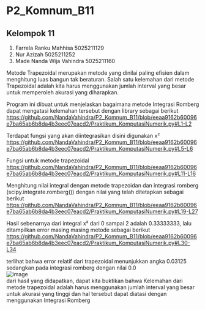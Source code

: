 # P2_Komnum_B11
## Kelompok 11

1. Farrela Ranku Mahhisa 5025211129
2. Nur Azizah 5025211252  
3.  Made Nanda Wija Vahindra 5025211160

Metode Trapezoidal merupakan metode yang dinilai paling efisien dalam menghitung luas bangun tak beraturan.
Salah satu kelemahan dari metode Trapezoidal adalah kita harus menggunakan jumlah interval yang besar untuk memperoleh akurasi yang diharapkan.  
  
Program ini dibuat untuk menjelaskan bagaimana metode Integrasi Romberg dapat mengatasi kelemahan tersebut dengan library sebagai berikut  
https://github.com/NandaVahindra/P2_Komnum_B11/blob/eeaa9162b60096e7ba65ab6b8da4b3eec07eacd2/Praktikum_KomputasiNumerik.py#L1-L2  
  
Terdapat fungsi yang akan diintegrasikan disini digunakan x²  
https://github.com/NandaVahindra/P2_Komnum_B11/blob/eeaa9162b60096e7ba65ab6b8da4b3eec07eacd2/Praktikum_KomputasiNumerik.py#L5-L6
  
Fungsi untuk metode trapezoidal  
https://github.com/NandaVahindra/P2_Komnum_B11/blob/eeaa9162b60096e7ba65ab6b8da4b3eec07eacd2/Praktikum_KomputasiNumerik.py#L11-L16
  
Menghitung nilai integral dengan metode trapezoidan dan integrasi romberg (scipy.integrate.romberg()) dengan nilai  yang telah ditetapkan sebagai berikut
https://github.com/NandaVahindra/P2_Komnum_B11/blob/eeaa9162b60096e7ba65ab6b8da4b3eec07eacd2/Praktikum_KomputasiNumerik.py#L19-L27  
  
Hasil sebenarnya dari integral x² dari 0 sampai 2 adalah 0.33333333, lalu ditampilkan error masing masing metode sebagai berikut
https://github.com/NandaVahindra/P2_Komnum_B11/blob/eeaa9162b60096e7ba65ab6b8da4b3eec07eacd2/Praktikum_KomputasiNumerik.py#L30-L34  

terlihat bahwa error relatif dari trapezoidal menunjukkan angka 0.03125 sedangkan pada integrasi romberg dengan nilai 0.0  
![image](https://user-images.githubusercontent.com/114988957/209049341-dc7590a4-0503-49c4-856d-5295cf16d225.png)  
dari hasil yang didapatkan, dapat kita buktikan bahwa Kelemahan dari metode trapezoidal adalah harus menggunakan jumlah interval yang besar untuk akurasi yang tinggi dan hal tersebut dapat diatasi dengan menggunakan Integrasi Romberg
